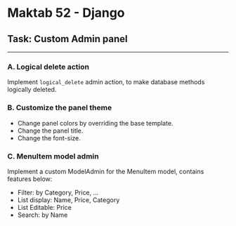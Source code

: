 # Maktab 52 - Django
## Task: Custom Admin panel

----

### A.  Logical delete action
Implement `logical_delete` admin action, to make database methods logically deleted.

### B. Customize the panel theme
- Change panel colors by overriding the base template.
- Change the panel title.
- Change the font-size.


### C. MenuItem model admin
Implement a custom ModelAdmin for the MenuItem model, contains features below:
- Filter: by Category, Price, ...
- List display: Name, Price, Category
- List Editable: Price
- Search: by Name 
